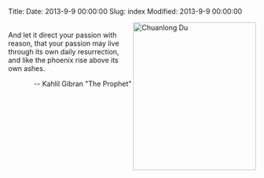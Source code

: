 Title: 
Date: 2013-9-9 00:00:00
Slug: index
Modified: 2013-9-9 00:00:00

<img src="http://dclong.github.io/media/me/badminton.jpg" title="Chuanlong Du" align="right" width="250" height="300">

<br/>
And let it direct your passion with reason, 
that your passion may live through its own daily resurrection, 
and like the phoenix rise above its own ashes.
<p align="right">
-- Kahlil Gibran "The Prophet" 
</p>
<br/>
